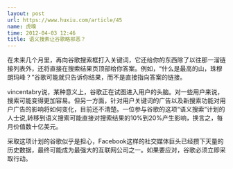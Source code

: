 ```yaml
---
layout: post
url: https://www.huxiu.com/article/45
name: 虎嗅
time: 2012-04-03 12:46
title: 语义搜素让谷歌略邪恶？
---
```

在未来几个月里，再向谷歌搜索框打入关键词，它还给你的东西除了以往那一溜链接列表外，还将直接在搜索结果页顶部给你答案。例如，“什么是最高的山，珠穆朗玛峰？”谷歌可能就只告诉你结果，而不是直接指向答案的链接。

vincentabry说，某种意义上，谷歌正在试图进入用户的头脑。对一些用户来说，搜索可能变得更加容易。但另一方面，针对用户关键词的广告以及新搜索功能对用户广告的影响将如何变化，目前还不清楚。一位参与谷歌的这项“语义搜索”计划的人士说,转移到语义搜索可能直接对搜索结果的10%到20%产生影响，换言之，每月价值数十亿美元。

采取这项计划的谷歌似乎是担心，Facebook这样的社交媒体巨头已经攒下天量的历史数据，最终可能成为最强大的互联网公司之一。如果要应对，谷歌必须立即采取行动。

